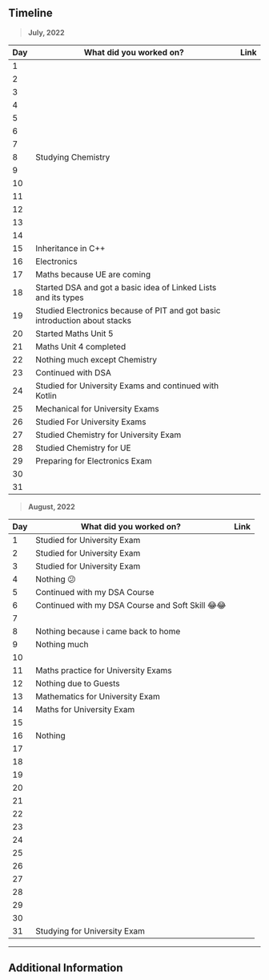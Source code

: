 ## Timeline

> **July, 2022**

|Day|What did you worked on?|Link|
|-------|------|--------|
|1|||
|2|||
|3|||
|4|||
|5|||
|6|||
|7|||
|8|Studying Chemistry||
|9|||
|10|||
|11|||
|12|||
|13|||
|14|||
|15|Inheritance in C++||
|16|Electronics||
|17|Maths because UE are coming||
|18|Started DSA and got a basic idea of Linked Lists and its types||
|19|Studied Electronics because of PIT and got basic introduction about stacks||
|20|Started Maths Unit 5||
|21|Maths Unit 4 completed||
|22|Nothing much except Chemistry||
|23|Continued with DSA||
|24|Studied for University Exams and continued with Kotlin ||
|25|Mechanical for University Exams||
|26|Studied For University Exams||
|27|Studied Chemistry for University Exam||
|28|Studied Chemistry for UE||
|29|Preparing for Electronics Exam||
|30|||
|31|||



> **August, 2022**

|Day|What did you worked on?|Link|
|-------|------|--------|
|1|Studied for University Exam||
|2|Studied for University Exam||
|3|Studied for University Exam||
|4|Nothing 😕||
|5|Continued with my DSA Course||
|6|Continued with my DSA Course and Soft Skill 😂😂||
|7|||
|8|Nothing because i came back to home||
|9|Nothing much||
|10|||
|11|Maths practice for University Exams||
|12|Nothing due to Guests||
|13|Mathematics for University Exam||
|14|Maths for University Exam||
|15|||
|16|Nothing||
|17|||
|18|||
|19|||
|20|||
|21|||
|22|||
|23|||
|24|||
|25|||
|26|||
|27|||
|28|||
|29|||
|30|||
|31|Studying for University Exam ||




---

## Additional Information
